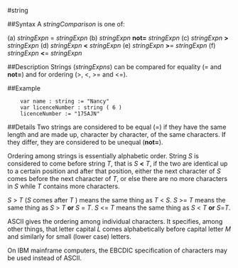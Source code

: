 
#string

##Syntax
A _stringComparison_ is one of:


(a) _stringExpn_ = _stringExpn_
(b) _stringExpn_ **not=** _stringExpn_
(c) _stringExpn_ **>** _stringExpn_
(d) _stringExpn_ **<** _stringExpn_
(e) _stringExpn_ **>**= _stringExpn_
(f) _stringExpn_ **<**= _stringExpn_



##Description
Strings (_stringExpns_) can be compared for equality (= and **not=**) and for ordering (>, <, >= and <=).


##Example


        var name : string := "Nancy"
        var licenceNumber : string ( 6 )
        licenceNumber := "175AJN"
##Details
Two strings are considered to be equal (=) if they have the same length and are made up, character by character, of the same characters. If they differ,  they are considered to be unequal (**not=**).

Ordering among strings is essentially alphabetic order. String _S_ is considered to come before string _T_, that is _S_ **<** _T_, if the two are identical up to a certain position and after that position, either the next character of _S_ comes before the next character of _T_, or else there are no more characters in _S_ while _T_ contains more characters.

_S_ > _T_ (_S_ comes after _T_ ) means the same thing as _T_ < _S_. _S_ >= _T_ means the same thing as _S_ > _T_ **or** _S_ = _T_. _S_ <= _T_ means the same thing as _S_ < _T_ **or** _S_=_T_.

ASCII gives the ordering among individual characters. It specifies, among other things, that letter capital _L_  comes alphabetically before capital letter _M_ and similarly for small (lower case) letters.

On IBM mainframe computers, the EBCDIC specification of characters may be used instead of ASCII.

